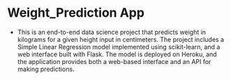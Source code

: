 # Weight_Prediction App
- This is an end-to-end data science project that predicts weight in kilograms for a given height input in centimeters. The project includes a Simple Linear Regression model implemented using scikit-learn, and a web interface built with Flask. The model is deployed on Heroku, and the application provides both a web-based interface and an API for making predictions.
